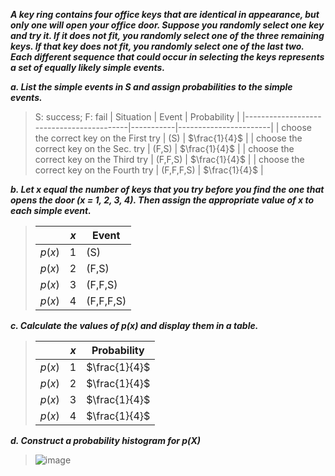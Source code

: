 ***A key ring contains four office
keys that are identical in appearance, but only one
will open your office door. Suppose you randomly
select one key and try it. If it does not fit, you randomly
select one of the three remaining keys. If that
key does not fit, you randomly select one of the last
two. Each different sequence that could occur in
selecting the keys represents a set of equally likely
simple events.***

***a. List the simple events in S and assign probabilities
to the simple events.***
>
>S: success; F: fail
>|          Situation                       | Event     |       Probability     |
>|------------------------------------------|-----------|-----------------------|
>| choose the correct key on the First try  | (S)       |     $\frac{1}{4}$     |
>| choose the correct key on the Sec. try   | (F,S)     |     $\frac{1}{4}$     |
>| choose the correct key on the Third try  | (F,F,S)   |     $\frac{1}{4}$     |
>| choose the correct key on the Fourth try | (F,F,F,S) |     $\frac{1}{4}$     |

***b. Let x equal the number of keys that you try before you find the one that opens the door (x = 1, 2, 3, 4). Then assign the appropriate value of x to each simple event.***

>|         | $x$ |   Event  |
>|---------|-----|----------|
>| $p$($x$)|  1  | (S)      |
>| $p$($x$)|  2  | (F,S)    |
>| $p$($x$)|  3  | (F,F,S)  |
>| $p$($x$)|  4  | (F,F,F,S)|

***c. Calculate the values of p(x) and display them in a table.***

>|         | $x$ |      Probability      |
>|---------|-----|-----------------------|
>| $p$($x$)|  1  |     $\frac{1}{4}$     |
>| $p$($x$)|  2  |     $\frac{1}{4}$     |
>| $p$($x$)|  3  |     $\frac{1}{4}$     |
>| $p$($x$)|  4  |     $\frac{1}{4}$     |
>

***d. Construct a probability histogram for p(X)***
>
>![image](https://github.com/user-attachments/assets/19a91468-cf55-438f-9280-fc4d1eb93a5a)

